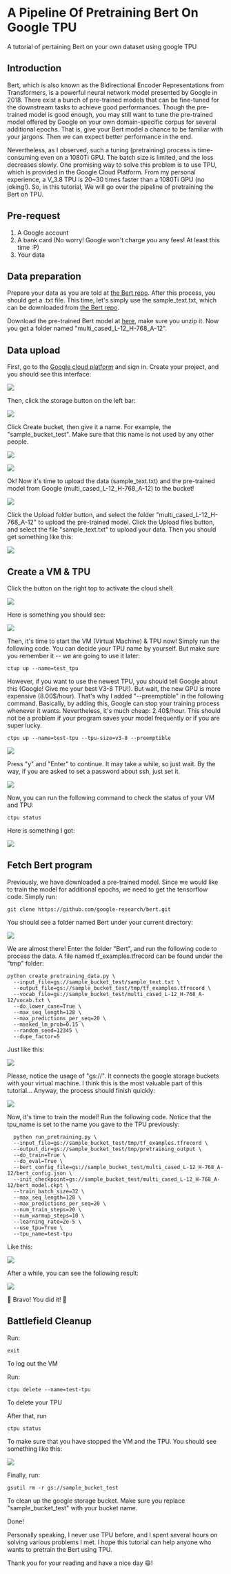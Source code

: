 # A Pipeline Of Pretraining Bert On Google TPU

A tutorial of pertaining Bert on your own dataset using google TPU

## Introduction

Bert, which is also known as the Bidirectional Encoder Representations from Transformers, is a powerful neural network model presented by Google in 2018. There exist a bunch of pre-trained models that can be fine-tuned for the downstream tasks to achieve good performances. Though the pre-trained model is good enough, you may still want to tune the pre-trained model offered by Google on your own domain-specific corpus for several additional epochs. That is, give your Bert model a chance to be familiar with your jargons. Then we can expect better performance in the end.

Nevertheless, as I observed, such a tuning (pretraining) process is time-consuming even on a 1080Ti GPU. The batch size is limited, and the loss decreases slowly. One promising way to solve this problem is to use TPU, which is provided in the Google Cloud Platform. From my personal experience, a V_3.8 TPU is 20~30 times faster than a 1080Ti GPU (no joking!). So, in this tutorial, We will go over the pipeline of pretraining the Bert on TPU. 

## Pre-request
1. A Google account
2. A bank card (No worry! Google won't charge you any fees! At least this time :P)
3. Your data

## Data preparation
Prepare your data as you are told at [the Bert repo](https://github.com/google-research/bert#pre-training-with-bert). After this process, you should get a .txt file. This time, let's simply use the sample_text.txt, which can be downloaded from [the Bert repo](https://github.com/google-research/bert.git). 

Download the pre-trained Bert model at [here](https://storage.googleapis.com/bert_models/2018_11_23/multi_cased_L-12_H-768_A-12.zip), make sure you unzip it. Now you get a folder named "multi_cased_L-12_H-768_A-12".

## Data upload
First, go to the [Google cloud platform](https://cloud.google.com) and sign in. Create your project, and you should see this interface:

<p>
    <img src="image/1.png"/>
</p>

Then, click the storage button on the left bar:

<p>
    <img src="image/2.png"/>
</p>

Click Create bucket, then give it a name. For example, the "sample_bucket_test". Make sure that this name is not used by any other people.

<p>
    <img src="image/3.png"/>
</p>

<p>
    <img src="image/4.png"/>
</p>

Ok! Now it's time to upload the data (sample_text.txt) and the pre-trained model from Google (multi_cased_L-12_H-768_A-12) to the bucket!

<p>
    <img src="image/5.png"/>
</p>

Click the Upload folder button, and select the folder "multi_cased_L-12_H-768_A-12" to upload the pre-trained model. Click the Upload files button, and select the file "sample_text.txt" to upload your data. Then you should get something like this:

<p>
    <img src="image/6.png"/>
</p>

## Create a VM & TPU
Click the button on the right top to activate the cloud shell:

<p>
    <img src="image/7.png"/>
</p>

Here is something you should see:

<p>
    <img src="image/8.png"/>
</p>

Then, it's time to start the VM (Virtual Machine) & TPU now! Simply run the following code. You can decide your TPU name by yourself. But make sure you remember it -- we are going to use it later:

```
ctup up --name=test_tpu
```

However, if you want to use the newest TPU, you should tell Google about this (Google! Give me your best V3-8 TPU!). But wait, the new GPU is more expensive (8.00$/hour). That's why I added "--preemptible" in the following command. Basically, by adding this, Google can stop your training process whenever it wants. Nevertheless, it's much cheap: 2.40$/hour. This should not be a problem if your program saves your model frequently or if you are super lucky. 

```
ctpu up --name=test-tpu --tpu-size=v3-8 --preemptible  
```

<p>
    <img src="image/9.png"/>
</p>

Press "y" and "Enter" to continue. It may take a while, so just wait. By the way, if you are asked to set a password about ssh, just set it. 

<p>
    <img src="image/10.png"/>
</p>

Now, you can run the following command to check the status of your VM and TPU:

```
ctpu status
```

Here is something I got:

<p>
    <img src="image/11.png"/>
</p>

## Fetch Bert program
Previously, we have downloaded a pre-trained model. Since we would like to train the model for additional epochs, we need to get the tensorflow code. Simply run:

```
git clone https://github.com/google-research/bert.git
```

You should see a folder named Bert under your current directory:

<p>
    <img src="image/12.png"/>
</p>

We are almost there! Enter the folder "Bert", and run the following code to process the data. A file named tf_examples.tfrecord can be found under the "tmp" folder:

```
python create_pretraining_data.py \
  --input_file=gs://sample_bucket_test/sample_text.txt \
  --output_file=gs://sample_bucket_test/tmp/tf_examples.tfrecord \
  --vocab_file=gs://sample_bucket_test/multi_cased_L-12_H-768_A-12/vocab.txt \
  --do_lower_case=True \
  --max_seq_length=128 \
  --max_predictions_per_seq=20 \
  --masked_lm_prob=0.15 \
  --random_seed=12345 \
  --dupe_factor=5
```
Just like this:

<p>
    <img src="image/13.png"/>
</p>

Please, notice the usage of "gs://". It connects the google storage buckets with your virtual machine. I think this is the most valuable part of this tutorial... Anyway, the process should finish quickly:

<p>
    <img src="image/14.png"/>
</p>

Now, it's time to train the model! Run the following code. Notice that the tpu_name is set to the name you gave to the TPU previously:

```
  python run_pretraining.py \
  --input_file=gs://sample_bucket_test/tmp/tf_examples.tfrecord \
  --output_dir=gs://sample_bucket_test/tmp/pretraining_output \
  --do_train=True \
  --do_eval=True \
  --bert_config_file=gs://sample_bucket_test/multi_cased_L-12_H-768_A-12/bert_config.json \
  --init_checkpoint=gs://sample_bucket_test/multi_cased_L-12_H-768_A-12/bert_model.ckpt \
  --train_batch_size=32 \
  --max_seq_length=128 \
  --max_predictions_per_seq=20 \
  --num_train_steps=20 \
  --num_warmup_steps=10 \
  --learning_rate=2e-5 \
  --use_tpu=True \
  --tpu_name=test-tpu
```
Like this:

<p>
    <img src="image/15.png"/>
</p>

After a while, you can see the following result:

<p>
    <img src="image/16.png"/>
</p>

🎉 Bravo! You did it! 🎉

## Battlefield Cleanup
Run: 
```
exit
```
To log out the VM

Run:
```
ctpu delete --name=test-tpu
```
To delete your TPU

After that, run
```
ctpu status
```
To make sure that you have stopped the VM and the TPU. You should see something like this:

<p>
    <img src="image/18.png"/>
</p>

Finally, run:

```
gsutil rm -r gs://sample_bucket_test
```

To clean up the google storage bucket. Make sure you replace "sample_bucket_test" with your bucket name.

Done! 

Personally speaking, I never use TPU before, and I spent several hours on solving various problems I met. I hope this tutorial can help anyone who wants to pretrain the Bert using TPU. 

Thank you for your reading and have a nice day 😄!
